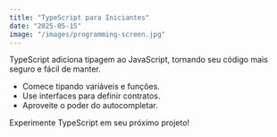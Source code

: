 ```yaml
---
title: "TypeScript para Iniciantes"
date: "2025-05-15"
image: "/images/programming-screen.jpg"
---
```


TypeScript adiciona tipagem ao JavaScript, tornando seu código mais seguro e fácil de manter.

- Comece tipando variáveis e funções.
- Use interfaces para definir contratos.
- Aproveite o poder do autocompletar.

Experimente TypeScript em seu próximo projeto!
